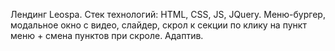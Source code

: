 Лендинг Leospa. Стек технологий: HTML, CSS, JS, JQuery. Меню-бургер, модальное окно с видео, слайдер, скрол к секции по клику на пункт меню + смена пунктов при скроле. Адаптив.
